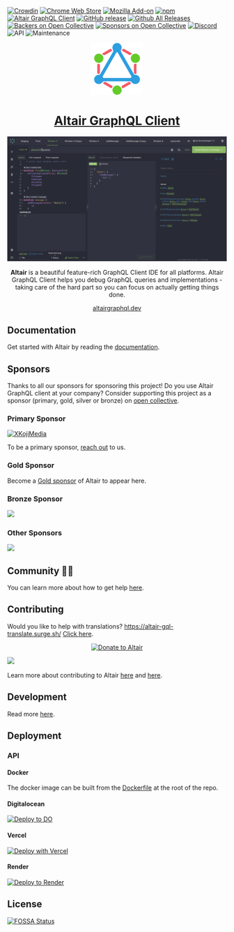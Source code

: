 <!-- [![FOSSA Status](https://app.fossa.io/api/projects/git%2Bhttps%3A%2F%2Fgithub.com%2Fimolorhe%2Faltair.svg?type=shield)](https://app.fossa.io/projects/git%2Bhttps%3A%2F%2Fgithub.com%2Fimolorhe%2Faltair?ref=badge_shield) -->

[![Crowdin](https://d322cqt584bo4o.cloudfront.net/altair-gql/localized.svg)](https://crowdin.com/project/altair-gql)
[![Chrome Web Store](https://img.shields.io/chrome-web-store/v/flnheeellpciglgpaodhkhmapeljopja.svg)](https://chrome.google.com/webstore/detail/altair-graphql-client/flnheeellpciglgpaodhkhmapeljopja)
[![Mozilla Add-on](https://img.shields.io/amo/v/altair-graphql-client.svg)](https://addons.mozilla.org/en-US/firefox/addon/altair-graphql-client/)
[![npm](https://img.shields.io/npm/v/altair-express-middleware.svg)](https://www.npmjs.com/package/altair-express-middleware)
[![Altair GraphQL Client](https://snapcraft.io/altair/badge.svg)](https://snapcraft.io/altair)
[![GitHub release](https://img.shields.io/github/release/altair-graphql/altair.svg)](https://github.com/altair-graphql/altair/releases)
[![Github All Releases](https://img.shields.io/github/downloads/altair-graphql/altair/total.svg)](https://github.com/altair-graphql/altair/releases)
[![Backers on Open Collective](https://opencollective.com/altair/backers/badge.svg)](#backers) [![Sponsors on Open Collective](https://opencollective.com/altair/sponsors/badge.svg)](#sponsors)
[![Discord](https://img.shields.io/discord/625400653321076807.svg)](https://discord.gg/dNNt3MU9hw)
![API](https://img.shields.io/website?url=https%3A%2F%2Fapi.altairgraphql.dev%2F&label=api)
![Maintenance](https://img.shields.io/maintenance/yes/2025.svg)

<div align="center" style="text-align: center;">

  <img src="icons/android-icon-192x192.png" alt="Altair GraphQL Client" width="120px" height="120px">

  <h1><a href="https://altairgraphql.dev/" target="_blank">Altair GraphQL Client</a></h1>

![set url](packages/altair-docs/public/assets/img/app-shot.png 'Altair GraphQL Client')

**Altair** is a beautiful feature-rich GraphQL Client IDE for all platforms. Altair GraphQL Client helps you debug GraphQL queries and implementations - taking care of the hard part so you can focus on actually getting things done.

[altairgraphql.dev](https://altairgraphql.dev/)

</div>

## Documentation

Get started with Altair by reading the [documentation](https://altairgraphql.dev/docs/).

## Sponsors

Thanks to all our sponsors for sponsoring this project! Do you use Altair GraphQL client at your company? Consider supporting this project as a sponsor (primary, gold, silver or bronze) on [open collective](https://opencollective.com/altair/contribute).

### Primary Sponsor

[![XKojiMedia](packages/altair-app/src/assets/img/readme/xk.png 'XKojiMedia')](https://www.xkoji.dev/)

To be a primary sponsor, [reach out](mailto:sponsor@sirmuel.design) to us.

### Gold Sponsor

Become a [Gold sponsor](https://opencollective.com/altair/contribute/gold-sponsor-27470/checkout) of Altair to appear here.

<!-- ### Silver Sponsor -->

<!-- ### Bronze Sponsor -->

### Bronze Sponsor

<p>
  <a href="https://opencollective.com/opencollective-oss-fund">
    <img src="https://images.opencollective.com/opencollective-oss-fund/8564d37/logo/256.png" width="201px">
  </a>
</p>

### Other Sponsors

<p>
  <a href="https://www.digitalocean.com/?refcode=345176f96acb&utm_campaign=Referral_Invite&utm_medium=Referral_Program&utm_source=badge">
    <img src="https://opensource.nyc3.cdn.digitaloceanspaces.com/attribution/assets/PoweredByDO/DO_Powered_by_Badge_blue.svg" width="201px">
  </a>
</p>

## Community 🙏🏾

You can learn more about how to get help [here](.github/community.md).

## Contributing

Would you like to help with translations? https://altair-gql-translate.surge.sh/ [Click here](https://crwd.in/altair-gql).

<div align="center" style="text-align: center;">
  
[![Donate to Altair](https://opencollective.com/altair/donate/button.png?color=blue)](https://opencollective.com/altair/donate)

</div>

<a href="https://opencollective.com/altair#sponsors" target="_blank"><img src="https://opencollective.com/altair/sponsors.svg?width=1000"></a>

Learn more about contributing to Altair [here](.github/CONTRIBUTING.md) and [here](https://altairgraphql.dev/docs/contributing.html).

## Development

Read more [here](.github/development.md).

## Deployment

### API

#### Docker

The docker image can be built from the [Dockerfile](./Dockerfile) at the root of the repo.

#### Digitalocean

[![Deploy to DO](https://www.deploytodo.com/do-btn-blue.svg)](https://cloud.digitalocean.com/apps/new?repo=https://github.com/altair-graphql/altair/tree/master&refcode=345176f96acb)

#### Vercel

[![Deploy with Vercel](https://vercel.com/button)](https://vercel.com/new/clone?repository-url=https%3A%2F%2Fgithub.com%2Faltair-graphql%2Faltair&env=JWT_ACCESS_SECRET,EVENTS_JWT_ACCESS_SECRET,JWT_REFRESH_SECRET,GOOGLE_OAUTH_CLIENT_ID,GOOGLE_OAUTH_CLIENT_SECRET,POSTGRES_DB,POSTGRES_USER,POSTGRES_PASSWORD,DATABASE_URL,STRIPE_SECRET_KEY&project-name=altair-graphql-api&redirect-url=https%3A%2F%2Faltairgraphql.dev%2F)

#### Render

[![Deploy to Render](https://render.com/images/deploy-to-render-button.svg)](https://render.com/deploy?repo=https://github.com/altair-graphql/altair)

## License

[![FOSSA Status](https://app.fossa.io/api/projects/git%2Bhttps%3A%2F%2Fgithub.com%2Fimolorhe%2Faltair.svg?type=large)](https://app.fossa.io/projects/git%2Bhttps%3A%2F%2Fgithub.com%2Fimolorhe%2Faltair?ref=badge_large)

